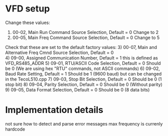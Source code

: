 # VFD setup

Change these values:
1) 00-02, Main Run Command Source Selection,   Default = 0  Change to 2
2) 00-05, Main Freq Command Source Selection,  Default = 0  Change to 5

Check that these are set to the default factory values:
3) 00-07, Main and Alternative Freq Cmnd Source Selection,  Default = 0  
4) 09-00, Assigned Communication Number,      Default = 1  this is defined as  VFD_RS485_ADDR
5) 09-01, RTU/ASCII Code Selection,           Default = 0  Should be 0 (We are using hex "RTU" commands, not ASCII commands) 
6) 09-02, Baud Rate Setting,                  Default = 1  Should be 1 (9600  baud) but can be changed in the TecoL510.cpp
7) 09-03, Stop Bit Selection,                 Default = 0  Should be 0 (1 stop bit) 
8) 09-04, Parity Selection,                   Default = 0  Should be 0 (Without parity) 
9) 09-05, Data Format Selection,              Default = 0  Should be 0 (8 data bits) 

# Implementation details

not sure how to detect and parse error messages
max frequency is currenly hardcode